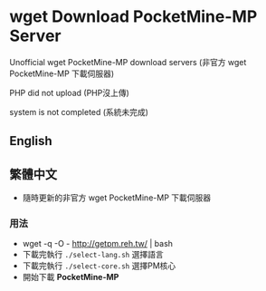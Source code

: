 # wget Download PocketMine-MP Server
Unofficial wget PocketMine-MP download servers (非官方 wget PocketMine-MP 下載伺服器)

PHP did not upload (PHP沒上傳)

system is not completed (系統未完成)

## English

## 繁體中文

* 隨時更新的非官方 wget PocketMine-MP 下載伺服器

### 用法
* wget -q -O - http://getpm.reh.tw/ | bash
* 下載完執行 `./select-lang.sh` 選擇語言
* 下載完執行 `./select-core.sh` 選擇PM核心
* 開始下載 **PocketMine-MP**
